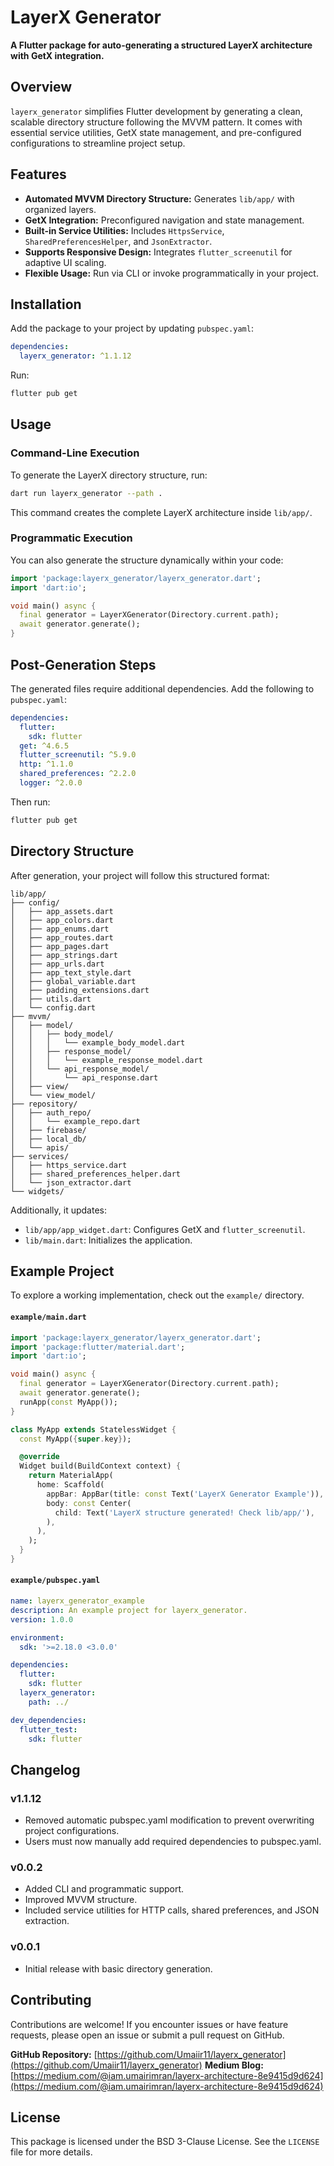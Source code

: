 # LayerX Generator

**A Flutter package for auto-generating a structured LayerX architecture with GetX integration.**

## Overview

`layerx_generator` simplifies Flutter development by generating a clean, scalable directory structure following the MVVM pattern. It comes with essential service utilities, GetX state management, and pre-configured configurations to streamline project setup.

## Features

- **Automated MVVM Directory Structure:** Generates `lib/app/` with organized layers.
- **GetX Integration:** Preconfigured navigation and state management.
- **Built-in Service Utilities:** Includes `HttpsService`, `SharedPreferencesHelper`, and `JsonExtractor`.
- **Supports Responsive Design:** Integrates `flutter_screenutil` for adaptive UI scaling.
- **Flexible Usage:** Run via CLI or invoke programmatically in your project.

## Installation

Add the package to your project by updating `pubspec.yaml`:

```yaml
dependencies:
  layerx_generator: ^1.1.12
```

Run:

```sh
flutter pub get
```

## Usage

### Command-Line Execution

To generate the LayerX directory structure, run:

```sh
dart run layerx_generator --path .
```

This command creates the complete LayerX architecture inside `lib/app/`.

### Programmatic Execution

You can also generate the structure dynamically within your code:

```dart
import 'package:layerx_generator/layerx_generator.dart';
import 'dart:io';

void main() async {
  final generator = LayerXGenerator(Directory.current.path);
  await generator.generate();
}
```

## Post-Generation Steps

The generated files require additional dependencies. Add the following to `pubspec.yaml`:

```yaml
dependencies:
  flutter:
    sdk: flutter
  get: ^4.6.5
  flutter_screenutil: ^5.9.0
  http: ^1.1.0
  shared_preferences: ^2.2.0
  logger: ^2.0.0
```

Then run:

```sh
flutter pub get
```

## Directory Structure

After generation, your project will follow this structured format:

```
lib/app/
├── config/
│   ├── app_assets.dart
│   ├── app_colors.dart
│   ├── app_enums.dart
│   ├── app_routes.dart
│   ├── app_pages.dart
│   ├── app_strings.dart
│   ├── app_urls.dart
│   ├── app_text_style.dart
│   ├── global_variable.dart
│   ├── padding_extensions.dart
│   ├── utils.dart
│   └── config.dart
├── mvvm/
│   ├── model/
│   │   ├── body_model/
│   │   │   └── example_body_model.dart
│   │   ├── response_model/
│   │   │   └── example_response_model.dart
│   │   └── api_response_model/
│   │       └── api_response.dart
│   ├── view/
│   └── view_model/
├── repository/
│   ├── auth_repo/
│   │   └── example_repo.dart
│   ├── firebase/
│   ├── local_db/
│   └── apis/
├── services/
│   ├── https_service.dart
│   ├── shared_preferences_helper.dart
│   └── json_extractor.dart
└── widgets/
```

Additionally, it updates:

- `lib/app/app_widget.dart`: Configures GetX and `flutter_screenutil`.
- `lib/main.dart`: Initializes the application.

## Example Project

To explore a working implementation, check out the `example/` directory.

#### `example/main.dart`

```dart
import 'package:layerx_generator/layerx_generator.dart';
import 'package:flutter/material.dart';
import 'dart:io';

void main() async {
  final generator = LayerXGenerator(Directory.current.path);
  await generator.generate();
  runApp(const MyApp());
}

class MyApp extends StatelessWidget {
  const MyApp({super.key});

  @override
  Widget build(BuildContext context) {
    return MaterialApp(
      home: Scaffold(
        appBar: AppBar(title: const Text('LayerX Generator Example')),
        body: const Center(
          child: Text('LayerX structure generated! Check lib/app/'),
        ),
      ),
    );
  }
}
```

#### `example/pubspec.yaml`

```yaml
name: layerx_generator_example
description: An example project for layerx_generator.
version: 1.0.0

environment:
  sdk: '>=2.18.0 <3.0.0'

dependencies:
  flutter:
    sdk: flutter
  layerx_generator:
    path: ../

dev_dependencies:
  flutter_test:
    sdk: flutter
```

## Changelog


### v1.1.12
- Removed automatic pubspec.yaml modification to prevent overwriting project configurations.
- Users must now manually add required dependencies to pubspec.yaml.
### v0.0.2
- Added CLI and programmatic support.
- Improved MVVM structure.
- Included service utilities for HTTP calls, shared preferences, and JSON extraction.

### v0.0.1
- Initial release with basic directory generation.

## Contributing

Contributions are welcome! If you encounter issues or have feature requests, please open an issue or submit a pull request on GitHub.

**GitHub Repository:** [https://github.com/Umaiir11/layerx_generator](https://github.com/Umaiir11/layerx_generator)
**Medium Blog:** [https://medium.com/@iam.umairimran/layerx-architecture-8e9415d9d624](https://medium.com/@iam.umairimran/layerx-architecture-8e9415d9d624)

## License

This package is licensed under the BSD 3-Clause License. See the `LICENSE` file for more details.

